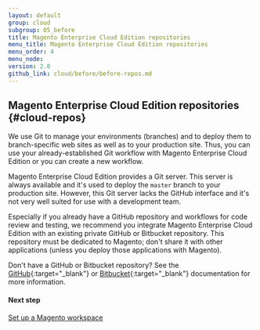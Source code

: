 ```yaml
---
layout: default
group: cloud
subgroup: 05_before
title: Magento Enterprise Cloud Edition repositories
menu_title: Magento Enterprise Cloud Edition repositories
menu_order: 4
menu_node: 
version: 2.0
github_link: cloud/before/before-repos.md
---
```


## Magento Enterprise Cloud Edition repositories {#cloud-repos}
We use Git to manage your environments (branches) and to deploy them to branch-specific web sites as well as to your production site. Thus, you can use your already-established Git workflow with Magento Enterprise Cloud Edition or you can create a new workflow.

Magento Enterprise Cloud Edition provides a Git server. This server is always available and it's used to deploy the `master` branch to your production site. However, this Git server lacks the GitHub interface and it's not very well suited for use with a development team.

Especially if you already have a GitHub repository and workflows for code review and testing, we recommend you integrate Magento Enterprise Cloud Edition with an existing private GitHub or Bitbucket repository. This repository must be dedicated to Magento; don't share it with other applications (unless you deploy those applications with Magento).

Don't have a GitHub or Bitbucket repository? See the [GitHub](https://help.github.com/articles/create-a-repo){:target="_blank"} or [Bitbucket](https://confluence.atlassian.com/bitbucket/create-a-git-repository-759857290.html){:target="_blank"} documentation for more information.

#### Next step
[Set up a Magento workspace]({{page.baseurl}}cloud/before/before-workspace.html)


